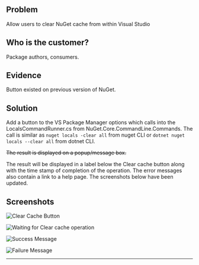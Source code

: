 ## Problem
Allow users to clear NuGet cache from within Visual Studio

## Who is the customer?
Package authors, consumers.

## Evidence
Button existed on previous version of NuGet.

## Solution
Add a button to the VS Package Manager options which calls into the LocalsCommandRunner.cs from NuGet.Core.CommandLine.Commands. 
The call is similar as `nuget locals -clear all` from nuget CLI or `dotnet nuget locals --clear all` from dotnet CLI.

<strike>The result is displayed on a popup/message box.</strike>

The result will be displayed in a label below the Clear cache button along with the time stamp of completion of the operation. The error messages also contain a link to a help page. The screenshots below have been updated.

## Screenshots

![Clear Cache Button](https://cloud.githubusercontent.com/assets/10507120/17826473/f9382e90-6625-11e6-9b3d-a7bc19b779f6.png)

![Waiting for Clear cache operation](https://cloud.githubusercontent.com/assets/10507120/17826480/0471d0cc-6626-11e6-9939-dc8056e9d1da.png)

![Success Message](https://cloud.githubusercontent.com/assets/10507120/17826479/0470cd76-6626-11e6-95f6-4fd1f935773d.png)

![Failure Message](https://cloud.githubusercontent.com/assets/10507120/17826485/1176b8c8-6626-11e6-87e4-82beebf69dec.png)
***
